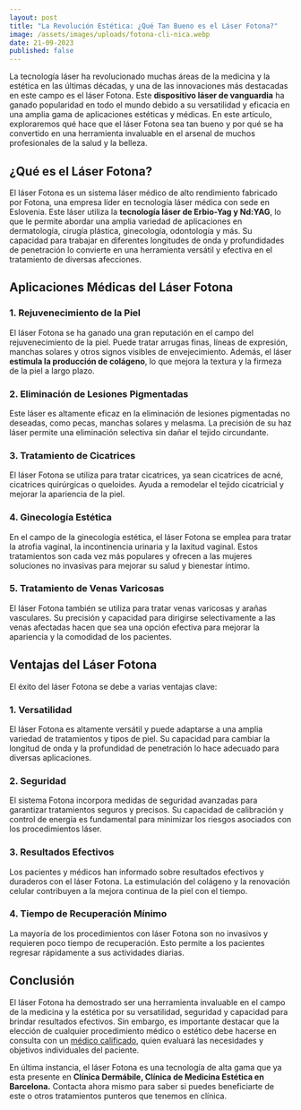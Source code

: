 ```yaml
---
layout: post
title: "La Revolución Estética: ¿Qué Tan Bueno es el Láser Fotona?"
image: /assets/images/uploads/fotona-cli-nica.webp
date: 21-09-2023
published: false
---
```

La tecnología láser ha revolucionado muchas áreas de la medicina y la estética en las últimas décadas, y una de las innovaciones más destacadas en este campo es el láser Fotona. Este **dispositivo láser de vanguardia** ha ganado popularidad en todo el mundo debido a su versatilidad y eficacia en una amplia gama de aplicaciones estéticas y médicas. En este artículo, exploraremos qué hace que el láser Fotona sea tan bueno y por qué se ha convertido en una herramienta invaluable en el arsenal de muchos profesionales de la salud y la belleza.

## ¿Qué es el Láser Fotona?

El láser Fotona es un sistema láser médico de alto rendimiento fabricado por Fotona, una empresa líder en tecnología láser médica con sede en Eslovenia. Este láser utiliza la **tecnología láser de Erbio-Yag y Nd:YAG**, lo que le permite abordar una amplia variedad de aplicaciones en dermatología, cirugía plástica, ginecología, odontología y más. Su capacidad para trabajar en diferentes longitudes de onda y profundidades de penetración lo convierte en una herramienta versátil y efectiva en el tratamiento de diversas afecciones.

## Aplicaciones Médicas del Láser Fotona

### 1. Rejuvenecimiento de la Piel

El láser Fotona se ha ganado una gran reputación en el campo del rejuvenecimiento de la piel. Puede tratar arrugas finas, líneas de expresión, manchas solares y otros signos visibles de envejecimiento. Además, el láser **estimula la producción de colágeno**, lo que mejora la textura y la firmeza de la piel a largo plazo.

### 2. Eliminación de Lesiones Pigmentadas

Este láser es altamente eficaz en la eliminación de lesiones pigmentadas no deseadas, como pecas, manchas solares y melasma. La precisión de su haz láser permite una eliminación selectiva sin dañar el tejido circundante.

### 3. Tratamiento de Cicatrices

El láser Fotona se utiliza para tratar cicatrices, ya sean cicatrices de acné, cicatrices quirúrgicas o queloides. Ayuda a remodelar el tejido cicatricial y mejorar la apariencia de la piel.

### 4. Ginecología Estética

En el campo de la ginecología estética, el láser Fotona se emplea para tratar la atrofia vaginal, la incontinencia urinaria y la laxitud vaginal. Estos tratamientos son cada vez más populares y ofrecen a las mujeres soluciones no invasivas para mejorar su salud y bienestar íntimo.

### 5. Tratamiento de Venas Varicosas

El láser Fotona también se utiliza para tratar venas varicosas y arañas vasculares. Su precisión y capacidad para dirigirse selectivamente a las venas afectadas hacen que sea una opción efectiva para mejorar la apariencia y la comodidad de los pacientes.

## Ventajas del Láser Fotona

El éxito del láser Fotona se debe a varias ventajas clave:

### 1. Versatilidad

El láser Fotona es altamente versátil y puede adaptarse a una amplia variedad de tratamientos y tipos de piel. Su capacidad para cambiar la longitud de onda y la profundidad de penetración lo hace adecuado para diversas aplicaciones.

### 2. Seguridad

El sistema Fotona incorpora medidas de seguridad avanzadas para garantizar tratamientos seguros y precisos. Su capacidad de calibración y control de energía es fundamental para minimizar los riesgos asociados con los procedimientos láser.

### 3. Resultados Efectivos

Los pacientes y médicos han informado sobre resultados efectivos y duraderos con el láser Fotona. La estimulación del colágeno y la renovación celular contribuyen a la mejora continua de la piel con el tiempo.

### 4. Tiempo de Recuperación Mínimo

La mayoría de los procedimientos con láser Fotona son no invasivos y requieren poco tiempo de recuperación. Esto permite a los pacientes regresar rápidamente a sus actividades diarias.

## Conclusión

El láser Fotona ha demostrado ser una herramienta invaluable en el campo de la medicina y la estética por su versatilidad, seguridad y capacidad para brindar resultados efectivos. Sin embargo, es importante destacar que la elección de cualquier procedimiento médico o estético debe hacerse en consulta con un [médico calificado](https://www.dermabile.es/vanessa-martins), quien evaluará las necesidades y objetivos individuales del paciente.

En última instancia, el láser Fotona es una tecnología de alta gama que ya esta presente en **Clínica Dermábile, Clínica de Medicina Estética en Barcelona.** Contacta ahora mismo para saber si puedes beneficiarte de este o otros tratamientos punteros que tenemos en clínica.